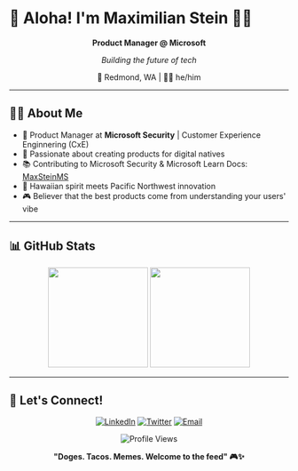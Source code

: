 # 🌺 Aloha! I'm Maximilian Stein 🤙🏽

<div align="center">
  
**Product Manager @ Microsoft**


*Building the future of tech*

📍 Redmond, WA | 👨‍💻 he/him

</div>

---

## 🤙🏽 About Me

- 💼 Product Manager at **Microsoft Security** | Customer Experience Enginnering (CxE)
- 🎯 Passionate about creating products for digital natives  
- 📚 Contributing to Microsoft Security & Microsoft Learn Docs: [MaxSteinMS](https://github.com/MaxSteinMS)
- 🌊 Hawaiian spirit meets Pacific Northwest innovation
- 🎮 Believer that the best products come from understanding your users' vibe

---

## 📊 GitHub Stats

<div align="center">
  <img height="180em" src="[https://github-readme-stats.vercel.app/api?username=manaiakalani](https://github-readme-stats.vercel.app/api?username=manaiakalani)&show_icons=true&theme=tokyonight&include_all_commits=true&count_private=true&hide_border=true&bg_color=0d1117&title_color=58a6ff&text_color=c9d1d9&icon_color=58a6ff"/>
  <img height="180em" src="https://github-readme-stats.vercel.app/api/top-langs/?username=manaiakalani&layout=compact&langs_count=8&theme=tokyonight&hide_border=true&bg_color=0d1117&title_color=58a6ff&text_color=c9d1d9"/>
</div>

---

## 🤝 Let's Connect!

<div align="center">
  
[![LinkedIn](https://img.shields.io/badge/LinkedIn-%230077B5.svg?style=for-the-badge&logo=linkedin&logoColor=white)](https://linkedin.com/in/your-linkedin)
[![Twitter](https://img.shields.io/badge/Twitter-%231DA1F2.svg?style=for-the-badge&logo=Twitter&logoColor=white)](https://twitter.com/your-twitter)
[![Email](https://img.shields.io/badge/Email-D14836?style=for-the-badge&logo=gmail&logoColor=white)](mailto:your-email@microsoft.com)

<img src="https://komarev.com/ghpvc/?username=manaiakalani&color=blueviolet&style=for-the-badge" alt="Profile Views" />
  
**"Doges. Tacos. Memes. Welcome to the feed" 🎮✨**

</div>

